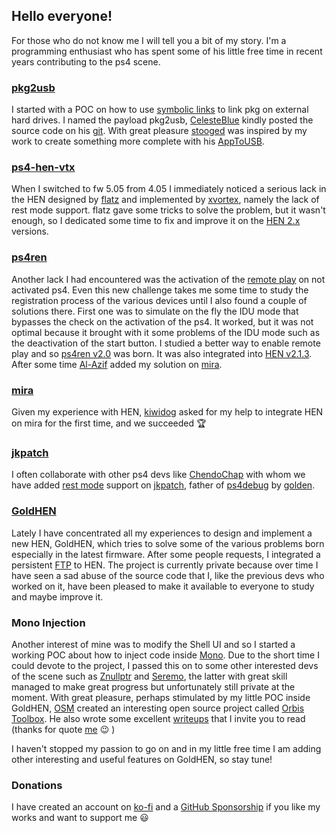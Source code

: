 ## Hello everyone!

For those who do not know me I will tell you a bit of my story.
I'm a programming enthusiast who has spent some of his little free time in recent years contributing to the ps4 scene.

### [pkg2usb](https://github.com/SiSTR0/ps4-pkg2usb)

I started with a POC on how to use [symbolic links](https://en.wikipedia.org/wiki/Symbolic_link) to link pkg on external hard drives. I named the payload pkg2usb, [CelesteBlue](https://github.com/CelesteBlue-dev) kindly posted the source code on his [git](https://github.com/CelesteBlue-dev/ps4-pkg2usb). 
With great pleasure [stooged](https://github.com/stooged) was inspired by my work to create something more complete with his [AppToUSB](https://www.psxhax.com/threads/apptousb-by-stooged-a-modification-of-pkg2usb-for-ps4.4704/).

### [ps4-hen-vtx](https://github.com/SiSTR0/ps4-hen-vtx)

When I switched to fw 5.05 from 4.05 I immediately noticed a serious lack in the HEN designed by [flatz](https://github.com/flatz) and implemented by [xvortex](https://github.com/xvortex), namely the lack of rest mode support. flatz gave some tricks to solve the problem, but it wasn't enough, so I dedicated some time to fix and improve it on the [HEN 2.x](https://github.com/SiSTR0/ps4-hen-vtx/commits/master) versions.

### [ps4ren](https://github.com/SiSTR0/ps4ren)

Another lack I had encountered was the activation of the [remote play](https://en.wikipedia.org/wiki/Remote_Play) on not activated ps4.
Even this new challenge takes me some time to study the registration process of the various devices until I also found a couple of solutions there. First one was to simulate on the fly the IDU mode that bypasses the check on the activation of the ps4. It worked, but it was not optimal because it brought with it some problems of the IDU mode such as the deactivation of the start button. I studied a better way to enable remote play and so [ps4ren v2.0](https://github.com/SiSTR0/ps4ren/releases/tag/2.0.0) was born. It was also integrated into [HEN v2.1.3](https://github.com/SiSTR0/ps4-hen-vtx/releases/tag/2.1.3).
After some time [Al-Azif](https://github.com/Al-Azif) added my solution on [mira](https://github.com/OpenOrbis/mira-project/commit/211745632b4fad1b5a510665ff440eb9eb9a312b).

### [mira](https://github.com/OpenOrbis/mira-project)

Given my experience with HEN, [kiwidog](https://github.com/kiwidoggie) asked for my help to integrate HEN on mira for the first time, and we succeeded :trophy:

### [jkpatch](https://github.com/ChendoChap/jkpatch)

I often collaborate with other ps4 devs like [ChendoChap](https://github.com/ChendoChap) with whom we have added [rest mode](https://github.com/ChendoChap/jkpatch/commit/0393c855867b4e8a39fd73c98bd802483a639487) support on [jkpatch](https://github.com/ChendoChap/jkpatch), father of [ps4debug](https://github.com/jogolden/ps4debug) by [golden](https://github.com/jogolden).

### [GoldHEN](https://github.com/GoldHEN)

Lately I have concentrated all my experiences to design and implement a new HEN, GoldHEN, which tries to solve some of the various problems born especially in the latest firmware. After some people requests, I integrated a persistent [FTP](https://github.com/xvortex/ps4-ftp-vtx) to HEN.
The project is currently private because over time I have seen a sad abuse of the source code that I, like the previous devs who worked on it, have been pleased to make it available to everyone to study and maybe improve it.

### Mono Injection

Another interest of mine was to modify the Shell UI and so I started a working POC about how to inject code inside [Mono](https://www.mono-project.com/). Due to the short time I could devote to the project, I passed this on to some other interested devs of the scene such as [Znullptr](https://github.com/dmiller423) and [Seremo](https://github.com/seremo), the latter with great skill managed to make great progress but unfortunately still private at the moment.
With great pleasure, perhaps stimulated by my little POC inside GoldHEN, [OSM](https://github.com/OSM-Made) created an interesting open source project called [Orbis Toolbox](https://github.com/OSM-Made/Orbis-Toolbox). 
He also wrote some excellent [writeups](https://www.hackingadventures.ca/blog) that I invite you to read (thanks for quote [me](https://www.hackingadventures.ca/blog/ps4-mono-ui-part-2#block-yui_3_17_2_1_1625803114290_4093) :wink: )

I haven't stopped my passion to go on and in my little free time I am adding other interesting and useful features on GoldHEN, so stay tune!

### Donations

I have created an account on [ko-fi](https://ko-fi.com/SiSTRo) and a [GitHub Sponsorship](https://github.com/sponsors/SiSTR0) if you like my works and want to support me :smiley:
